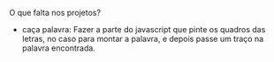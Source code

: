 O que falta nos projetos?
  
  - caça palavra: Fazer a parte do javascript que pinte os quadros das letras, no caso para montar a palavra, e depois passe um traço na palavra encontrada.
  
    
